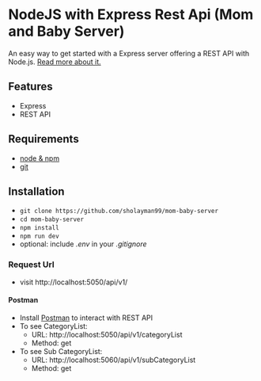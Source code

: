 # NodeJS with Express Rest Api (Mom and Baby Server)


An easy way to get started with a Express server offering a REST API with Node.js. [Read more about it.](https://www.robinwieruch.de/node-express-server-rest-api)

## Features

- Express
- REST API

## Requirements

- [node & npm](https://nodejs.org/en/)
- [git](https://www.robinwieruch.de/git-essential-commands/)

## Installation

- `git clone https://github.com/sholayman99/mom-baby-server`
- `cd mom-baby-server`
- `npm install`
- `npm run dev`
- optional: include _.env_ in your _.gitignore_

### Request Url

- visit http://localhost:5050/api/v1/


#### Postman

- Install [Postman](https://www.getpostman.com/apps) to interact with REST API
- To see CategoryList:
  - URL: http://localhost:5050/api/v1/categoryList
  - Method: get
- To see Sub CategoryList:
  - URL: http://localhost:5060/api/v1/subCategoryList
  - Method: get
    
